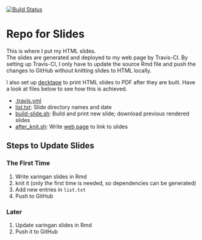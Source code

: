 [![Build Status](https://travis-ci.org/liao961120/slides.svg?branch=master)](https://travis-ci.org/liao961120/slides)

# Repo for Slides

This is where I put my HTML slides.  
The slides are generated and deployed to my web page by Travis-CI. 
By setting up Travis-CI, I only have to update the source Rmd file and push the changes to GitHub without knitting slides to HTML locally.

I also set up [decktape](https://github.com/astefanutti/decktape) to print HTML slides to PDF after they are built. Have a look at files below to see how this is achieved.

- [.travis.yml](https://github.com/liao961120/slides/blob/master/.travis.yml)
- [list.txt](https://github.com/liao961120/slides/blob/master/list.txt): Slide directory names and date
- [build-slide.sh](https://github.com/liao961120/slides/blob/master/build-slide.txt): Build and print new slide; download previous rendered slides
- [after_knit.sh](https://github.com/liao961120/slides/blob/master/after_knit.sh): Write [web page](https://liao961120.github.io/slides) to link to slides

## Steps to Update Slides

### The First Time

1. Write xaringan slides in Rmd
1. knit it (only the first time is needed, so dependencies can be generated)
1. Add new entries in `list.txt`
1. Push to GitHub

### Later

1. Update xaringan slides in Rmd
1. Push it to GitHub